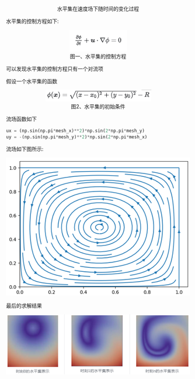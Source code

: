 <center>水平集在速度场下随时间的变化过程</center>

水平集的控制方程如下:<br>

<center>

![水平集的控制方程](./asset/levelset.png)<br>
图一、水平集的控制方程
</center>
可以发现水平集的控制方程只有一个对流项

假设一个水平集的函数
<center>

![水平集函数](./asset/function.png)<br>
图2、水平集的初始条件
</center>
流场函数如下

```python
ux = (np.sin(np.pi*mesh_x)**2)*np.sin(2*np.pi*mesh_y)
uy = -(np.sin(np.pi*mesh_y)**2)*np.sin(2*np.pi*mesh_x)
```
流场如下图所示:
<center>

![水平集函数](./asset/streamplot.png)<br>
</center>

最后的求解结果

![水平集函数](./asset/results.png)<br>

